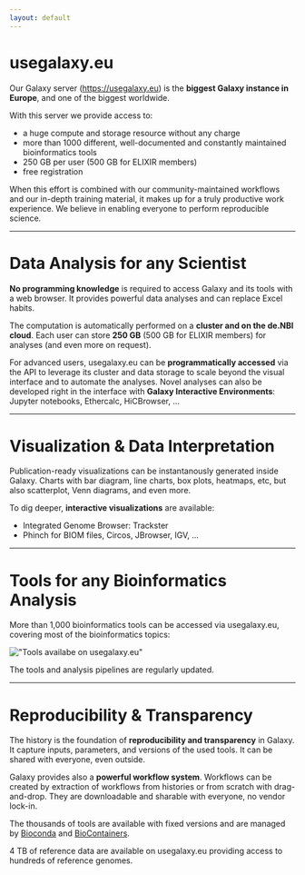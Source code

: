 ```yaml
---
layout: default
---
```


# usegalaxy.eu

Our Galaxy server (https://usegalaxy.eu) is the **biggest Galaxy instance in Europe**, and one of the biggest worldwide.

With this server we provide access to:
- a huge compute and storage resource without any charge
- more than 1000 different, well-documented and constantly maintained bioinformatics tools
- 250 GB per user (500 GB for ELIXIR members)
- free registration

When this effort is combined with our community-maintained workflows and our in-depth training material, it makes up for a truly productive work experience. We believe in enabling everyone to perform reproducible science.

---

# <i class="fa fa-table"></i> Data Analysis for any Scientist

**No programming knowledge** is required to access Galaxy and its tools with a web browser. It provides powerful data analyses and can replace Excel habits. 

The computation is automatically performed on a **cluster and on the de.NBI cloud**. Each user can store **250 GB** (500 GB for ELIXIR members) for analyses (and even more on request). 

For advanced users, usegalaxy.eu can be **programmatically accessed** via the API to leverage its cluster and data
storage to scale beyond the visual interface and to automate the analyses. Novel analyses can also be developed right in the interface with **Galaxy Interactive Environments**: Jupyter notebooks, Ethercalc, HiCBrowser, ...

---

# <i class="fa fa-bar-chart"></i> Visualization & Data Interpretation

Publication-ready visualizations can be instantanously generated inside Galaxy. Charts with bar diagram, line charts, box plots, heatmaps, etc, but also scatterplot, Venn diagrams, and even more.

To dig deeper, **interactive visualizations** are available:

- Integrated Genome Browser: Trackster
- Phinch for BIOM files, Circos, JBrowser, IGV, ...

---

# <i class="fa fa-cogs"></i> Tools for any Bioinformatics Analysis

More than 1,000 bioinformatics tools can be accessed via usegalaxy.eu, covering most of the bioinformatics topics:

!["Tools availabe on usegalaxy.eu"](/media/tools.png)

The tools and analysis pipelines are regularly updated.

---

# <i class="fa fa-sitemap"></i> Reproducibility & Transparency

The history is the foundation of **reproducibility and transparency** in Galaxy. It capture inputs, parameters, and versions of the used tools. It can be shared with everyone, even outside.

Galaxy provides also a **powerful workflow system**. Workflows can be created by extraction of workflows from histories or from scratch with drag-and-drop. They are downloadable and sharable with everyone, no vendor lock-in.

The thousands of tools are available with fixed versions and are managed by [Bioconda](http://bioconda.github.io/) and [BioContainers](https://biocontainers.pro/).

4 TB of reference data are available on usegalaxy.eu providing access to hundreds of reference genomes.
